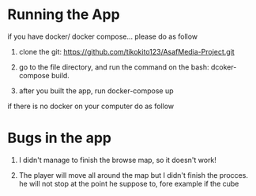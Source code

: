 # Running the App

if you have docker/ docker compose... please do as follow

1. clone the git: https://github.com/tikokito123/AsafMedia-Project.git

2. go to the file directory, and run the command on the bash: dcoker-compose build.

3. after you built the app, run docker-compose up


if there is no docker on your computer do as follow
# Bugs in the app
1. I didn't manage to finish the browse map, so it doesn't work!

2. The player will move all around the map but I didn't finish the procces. he will not stop at the point he suppose to,
fore example if the cube  
